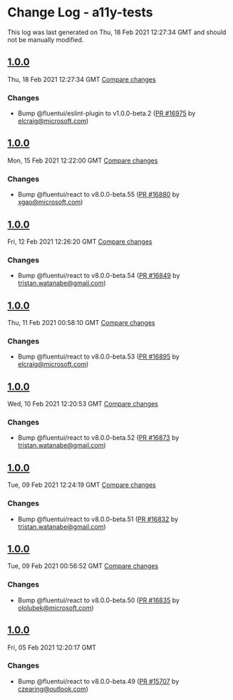# Change Log - a11y-tests

This log was last generated on Thu, 18 Feb 2021 12:27:34 GMT and should not be manually modified.

<!-- Start content -->

## [1.0.0](https://github.com/microsoft/fluentui/tree/a11y-tests_v1.0.0)

Thu, 18 Feb 2021 12:27:34 GMT 
[Compare changes](https://github.com/microsoft/fluentui/compare/a11y-tests_v1.0.0..a11y-tests_v1.0.0)

### Changes

- Bump @fluentui/eslint-plugin to v1.0.0-beta.2 ([PR #16975](https://github.com/microsoft/fluentui/pull/16975) by elcraig@microsoft.com)

## [1.0.0](https://github.com/microsoft/fluentui/tree/a11y-tests_v1.0.0)

Mon, 15 Feb 2021 12:22:00 GMT 
[Compare changes](https://github.com/microsoft/fluentui/compare/a11y-tests_v1.0.0..a11y-tests_v1.0.0)

### Changes

- Bump @fluentui/react to v8.0.0-beta.55 ([PR #16880](https://github.com/microsoft/fluentui/pull/16880) by xgao@microsoft.com)

## [1.0.0](https://github.com/microsoft/fluentui/tree/a11y-tests_v1.0.0)

Fri, 12 Feb 2021 12:26:20 GMT 
[Compare changes](https://github.com/microsoft/fluentui/compare/a11y-tests_v1.0.0..a11y-tests_v1.0.0)

### Changes

- Bump @fluentui/react to v8.0.0-beta.54 ([PR #16849](https://github.com/microsoft/fluentui/pull/16849) by tristan.watanabe@gmail.com)

## [1.0.0](https://github.com/microsoft/fluentui/tree/a11y-tests_v1.0.0)

Thu, 11 Feb 2021 00:58:10 GMT 
[Compare changes](https://github.com/microsoft/fluentui/compare/a11y-tests_v1.0.0..a11y-tests_v1.0.0)

### Changes

- Bump @fluentui/react to v8.0.0-beta.53 ([PR #16895](https://github.com/microsoft/fluentui/pull/16895) by elcraig@microsoft.com)

## [1.0.0](https://github.com/microsoft/fluentui/tree/a11y-tests_v1.0.0)

Wed, 10 Feb 2021 12:20:53 GMT 
[Compare changes](https://github.com/microsoft/fluentui/compare/a11y-tests_v1.0.0..a11y-tests_v1.0.0)

### Changes

- Bump @fluentui/react to v8.0.0-beta.52 ([PR #16873](https://github.com/microsoft/fluentui/pull/16873) by tristan.watanabe@gmail.com)

## [1.0.0](https://github.com/microsoft/fluentui/tree/a11y-tests_v1.0.0)

Tue, 09 Feb 2021 12:24:19 GMT 
[Compare changes](https://github.com/microsoft/fluentui/compare/a11y-tests_v1.0.0..a11y-tests_v1.0.0)

### Changes

- Bump @fluentui/react to v8.0.0-beta.51 ([PR #16832](https://github.com/microsoft/fluentui/pull/16832) by tristan.watanabe@gmail.com)

## [1.0.0](https://github.com/microsoft/fluentui/tree/a11y-tests_v1.0.0)

Tue, 09 Feb 2021 00:56:52 GMT 
[Compare changes](https://github.com/microsoft/fluentui/compare/a11y-tests_v1.0.0..a11y-tests_v1.0.0)

### Changes

- Bump @fluentui/react to v8.0.0-beta.50 ([PR #16835](https://github.com/microsoft/fluentui/pull/16835) by ololubek@microsoft.com)

## [1.0.0](https://github.com/microsoft/fluentui/tree/a11y-tests_v1.0.0)

Fri, 05 Feb 2021 12:20:17 GMT

### Changes

- Bump @fluentui/react to v8.0.0-beta.49 ([PR #15707](https://github.com/microsoft/fluentui/pull/15707) by czearing@outlook.com)
